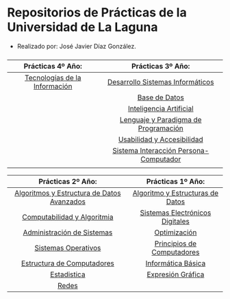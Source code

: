 # Repositorios de Prácticas de la Universidad de La Laguna

- Realizado por: José Javier Díaz González.

###

<div align="center">

|                         **Prácticas 4º Año:**                         	|                              **Prácticas 3º Año:**                              	|
|:---------------------------------------------------------------------:	|:-------------------------------------------------------------------------------:	|
| [Tecnologías de la Información](https://github.com/javiidiazglez/TIO) 	|     [Desarrollo Sistemas Informáticos](https://github.com/javiidiazglez/DSI)    	|
|                                                                       	|              [Base de Datos](https://github.com/javiidiazglez/BDD)              	|
|                                                                       	|          [Inteligencia Artificial](https://github.com/javiidiazglez/IA)         	|
|                                                                       	|   [Lenguaje y Paradigma de Programación](https://github.com/javiidiazglez/LPP)  	|
|                                                                       	|        [Usabilidad y Accesibilidad](https://github.com/javiidiazglez/UyA)       	|
|                                                                       	| [Sistema Interacción Persona-Computador](https://github.com/javiidiazglez/SIPC) 	|
|                                                                       	|                                                                                 	|

|                                 **Prácticas 2º Año:**                                	|                           **Prácticas 1º Año:**                           	|
|:------------------------------------------------------------------------------------:	|:-------------------------------------------------------------------------:	|
| [Algoritmos y Estructura de Datos Avanzados](https://github.com/javiidiazglez/AyEDA) 	| [Algoritmo y Estructuras de Datos](https://github.com/javiidiazglez/AyED) 	|
|          [Computabilidad y Algoritmia](https://github.com/javiidiazglez/CyA)         	|  [Sistemas Electrónicos Digitales](https://github.com/javiidiazglez/SED)  	|
|           [Administración de Sistemas](https://github.com/javiidiazglez/AS)          	|       [Optimización](https://github.com/javiidiazglez/Optimizacion)       	|
|              [Sistemas Operativos](https://github.com/javiidiazglez/SO)              	|     [Principios de Computadores](https://github.com/javiidiazglez/PC)     	|
|           [Estructura de Computadores](https://github.com/javiidiazglez/EC)          	|         [Informática Básica](https://github.com/javiidiazglez/IB)         	|
|              [Estadistica](https://github.com/javiidiazglez/Estadistica)             	|  [Expresión Gráfica](https://github.com/javiidiazglez/Expresion-Grafica)  	|
|                    [Redes](https://github.com/javiidiazglez/Redes)                   	|                                                                           	|

</div>
